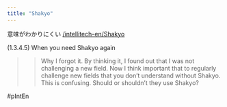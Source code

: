 ```yaml
---
title: "Shakyo"
---
```


意味がわかりにくい
[/intellitech-en/Shakyo](https://scrapbox.io/intellitech-en/Shakyo)

(1.3.4.5) When you need Shakyo again
> >Why I forgot it. By thinking it, I found out that I was not challenging a new field. Now I think important that to regularly challenge new fields that you don’t understand without Shakyo.
> This is confusing. Should or shouldn’t they use Shakyo?

#pIntEn

